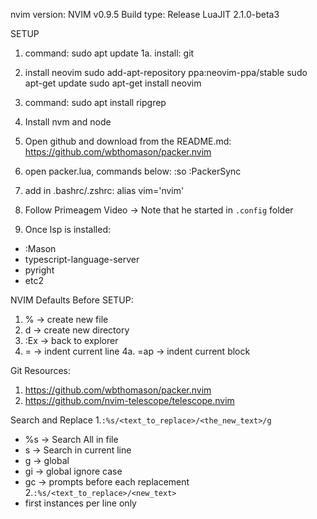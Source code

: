 nvim version:
NVIM v0.9.5
Build type: Release
LuaJIT 2.1.0-beta3


SETUP
1. command: sudo apt update
1a. install: git

2. install neovim
sudo add-apt-repository ppa:neovim-ppa/stable
sudo apt-get update
sudo apt-get install neovim
3. command: sudo apt install ripgrep
4. Install nvm and node
5. Open github and download from the README.md: https://github.com/wbthomason/packer.nvim
5. open packer.lua, commands below:
:so 
:PackerSync
4. add in .bashrc/.zshrc: alias vim='nvim'
6. Follow Primeagem Video
-> Note that he started in `.config` folder
7. Once lsp is installed:
- :Mason
- typescript-language-server
- pyright 
- etc2

NVIM Defaults Before SETUP:
1. % -> create new file
2. d -> create new directory
3. :Ex -> back to explorer
4. = -> indent current line
4a. =ap -> indent current block

Git Resources:
1. https://github.com/wbthomason/packer.nvim
2. https://github.com/nvim-telescope/telescope.nvim

Search and Replace
1.`:%s/<text_to_replace>/<the_new_text>/g`
- %s -> Search All in file
- s -> Search in current line
- g -> global
- gi -> global ignore case
- gc -> prompts before each replacement
2.`:%s/<text_to_replace>/<new_text>` 
- first instances per line only
